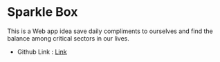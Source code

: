 # Sparkle Box

This is a Web app idea save daily compliments to ourselves and find the balance among critical sectors in our lives.

- Github Link : [Link](https://chloeyun.github.io/SparkleBox_js/)
